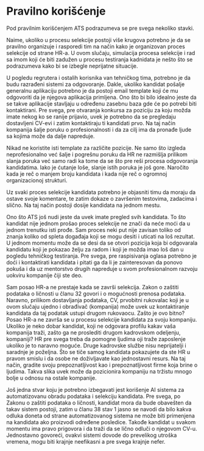 # Pravilno korišćenje

Pod pravilnim korišćenjem ATS podrazumeva se pre svega nekoliko stavki.

Naime, ukoliko u procesu selekcije postoji više krugova potrebno je da se pravilno organizuje i rasporedi tim na način kako je organizovan proces selekcije od strane HR-a. U ovom slučaju, simulacija procesa selekcije i rad sa imom koji će biti zadužen u procesu testiranja kadnidata je nešto što se podrazumeva kako bi se izbegle neprijatne situacije. 

U pogledu regrutera i ostalih korisnika van tehničkog tima, potrebno je da budu razrađeni sistemi za odgovoranje. Dakle, ukoliko kandidat pošalje generalnu aplikaciju potrebno je da postoji email template koji će mu odgovoriti da je njegova aplikacija primljena. Ono što bi bilo idealno jeste da se takve aplikacije stavljaju u određenu zasebnu baza gde će po potrebi biti kontaktirani. Pre svega, pre otvaranja konkursa za poziciju za koju možda imate nekog ko se ranije prijavio, uvek je potrebno da se pregledaju dostavljeni CV-evi i zatim kontaktiraju ti kandidati prvo. Na taj način kompanija šalje poruku  o profesionalnosti i da za cilj ima da pronađe ljude sa kojima može da dalje napreduje. 

Nikad ne koristite isti template za različite pozicije. Ne samo što izgleda neprofesionalno već šalje i pogrešnu poruku da HR ne razmišlja prilikom slanja poruka već samo radi ka tome da se što pre reši procesa odgovoranja kandidatima. Iako je ćutanje loše, slanje istih poruka je još gore. Naročito kada je reč o manjem broju kandidata i kada nije reč o ogromnoj organizacionoj strukturi. 

Uz svaki proces selekcije kandidata potrebno je objasniti timu da moraju da ostave svoje komentare, te zatim dokaze o završenim testovima, zadacima i slično. Na taj način postoji dosije kandidata na jednom mestu.

Ono što ATS još nudi jeste da uvek imate pregled svih kandidata. To što kandidat nije jednom prošao proces selekcije ne znači da neće moći da u jednom trenutku isti prođe. Sam proces neki put nije zavisan toliko od znanja koliko od spleta događaja koji se mogu desiti i uticati na loš rezultat. U jednom momentu može da se desi da se otvori pozicija koja bi odgovarala kandidatu koji je pokazao želju za radom i koji je možda imao loš dan u pogledu tehničkog testiranja. Pre svega, pre raspisivanja oglasa potrebno je doći i kontaktirati kandidata i pitati ga da li je zainteresovan da ponovo pokuša i da uz mentorstvo drugih napreduje u svom profesionalnom razvoju uokviru kompanije čiji ste deo. 

Sam posao HR-a ne prestaje kada se završi selekcija. Zakon o zaštiti podataka o ličnosti u članu 32 govori i o mogućnosti prenosa podataka. Naravno, prilikom dostavljanja podataka, CV, prvobitni rukovalac koji je u ovom slučaju ujedno i obrađivač \(kompanija\) može uvek uz kontaktiranje kandidata da taj podatak ustupi drugom rukovaocu. Zašto je ovo bitno? Posao HR-a ne završa se u procesu selekcije kandidata za svoju kompaniju. Ukoliko je neko dobar kandidat, koji ne odgovara profilu kakav vaša kompanija traži, zašto ga ne proslediti drugom kadrovskom odeljenju, kompaniji? HR pre svega treba da pomogne ljudima oji traže zaposlenje ukoliko je to naravno moguće. Druge kadrovske službe nisu neprijatelji i saradnje je poželjna. Što se tiče samog kandidata pokazujete da ste HR u pravom smislu i da osobe ne doživljavate kao jednostavni resurs. Na taj način, gradite svoju prepoznatljivost kao i prepoznatljivost firme koja brine o ljudima. Takva slika uvek može da pozicionira kompaniju na tržistu mnogo bolje u odnosu na ostale kompanije. 

Još jedna stvar koju je potrebno izbegavati jest korišenje AI sistema za automatizovanu obradu podataka i selekciju kandidata. Pre svega, po Zakonu o zaštiti podataka o ličnosti, kandidat mora da bude obavešten da takav sistem postoji, zatim u članu 38 stav 1 jasno se navodi da bilo kakva odluka doneta od strane automatizovanog sistema ne može biti primenjena na kandidata ako proizvodi određene posledice. Takođe kandidat u svakom momentu ima pravo prigovora i da traži da se lično odluči o njegovom CV-u. Jednostavno govoreći, ovakvi sistemi dovode do prevelikog utroška vremena, mogu biti krajnje neefikasni a pre svega krajnje nefer. 


